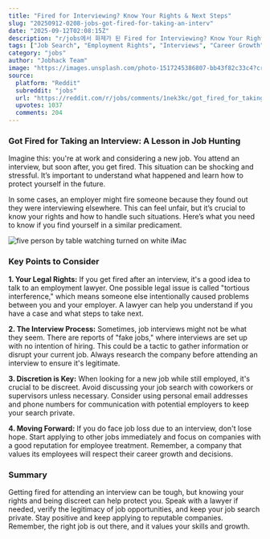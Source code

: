 ```yaml
---
title: "Fired for Interviewing? Know Your Rights & Next Steps"
slug: "20250912-0208-jobs-got-fired-for-taking-an-interv"
date: "2025-09-12T02:08:15Z"
description: "r/jobs에서 화제가 된 Fired for Interviewing? Know Your Rights & Next Steps에 대한 깊이 있는 분석과 인사이트"
tags: ["Job Search", "Employment Rights", "Interviews", "Career Growth"]
category: "jobs"
author: "Jobhack Team"
image: "https://images.unsplash.com/photo-1517245386807-bb43f82c33c4?crop=entropy&cs=tinysrgb&fit=max&fm=jpg&ixid=M3w3OTU0NDF8MHwxfHNlYXJjaHw0Nnx8aW50ZXJ2aWV3fGVufDF8MHx8fDE3NTc2NDI4ODh8MA&ixlib=rb-4.1.0&q=80&w=1080"
source:
  platform: "Reddit"
  subreddit: "jobs"
  url: "https://reddit.com/r/jobs/comments/1nek3kc/got_fired_for_taking_an_interview/"
  upvotes: 1037
  comments: 204
---
```


### Got Fired for Taking an Interview: A Lesson in Job Hunting

Imagine this: you're at work and considering a new job. You attend an interview, but soon after, you get fired. This situation can be shocking and stressful. It’s important to understand what happened and learn how to protect yourself in the future.

In some cases, an employer might fire someone because they found out they were interviewing elsewhere. This can feel unfair, but it’s crucial to know your rights and how to handle such situations. Here’s what you need to know if you find yourself in a similar predicament.

![five person by table watching turned on white iMac](https://images.unsplash.com/photo-1552581234-26160f608093?crop=entropy&cs=tinysrgb&fit=max&fm=jpg&ixid=M3w3OTU0NDF8MHwxfHNlYXJjaHw0OHx8YnVzaW5lc3MlMjBtZWV0aW5nfGVufDF8MHx8fDE3NTc2NDI4ODl8MA&ixlib=rb-4.1.0&q=80&w=1080)

### Key Points to Consider

**1. Your Legal Rights:**
If you get fired after an interview, it's a good idea to talk to an employment lawyer. One possible legal issue is called "tortious interference," which means someone else intentionally caused problems between you and your employer. A lawyer can help you understand if you have a case and what steps to take next.

**2. The Interview Process:**
Sometimes, job interviews might not be what they seem. There are reports of "fake jobs," where interviews are set up with no intention of hiring. This could be a tactic to gather information or disrupt your current job. Always research the company before attending an interview to ensure it's legitimate.

**3. Discretion is Key:**
When looking for a new job while still employed, it's crucial to be discreet. Avoid discussing your job search with coworkers or supervisors unless necessary. Consider using personal email addresses and phone numbers for communication with potential employers to keep your search private.

**4. Moving Forward:**
If you do face job loss due to an interview, don't lose hope. Start applying to other jobs immediately and focus on companies with a good reputation for employee treatment. Remember, a company that values its employees will respect their career growth and decisions.

### Summary

Getting fired for attending an interview can be tough, but knowing your rights and being discreet can help protect you. Speak with a lawyer if needed, verify the legitimacy of job opportunities, and keep your job search private. Stay positive and keep applying to reputable companies. Remember, the right job is out there, and it values your skills and growth.
